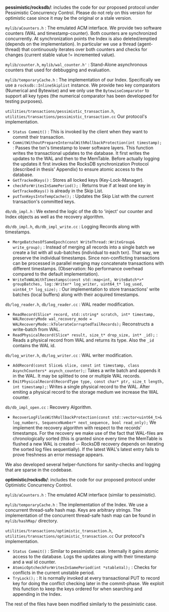 **pessimistic/rocksdb/**: includes the code for our proposed protocol under Pessimistic Concurrency Control. Please do not rely on this version for optimistic case since it may be the original or a stale version.

`mylib/aCounters.h` : The emulated ACM interface. We provide two software
counters (WAL and timestamp-counter). Both counters are synchronized
concurrently. At synchronization points the Index is also deleted/emptied
(depends on the implementation). In particular we use a thread (agent-thread)
that continuously iterates over both counters and checks for changes (current
stable value != incremented value). 

`mylib/counter.h`, `mylib/wal_counter.h'` : Stand-Alone asynchronous counters
that used for debbugging and evaluation.

`mylib/temporaryCache.h` :  The implementation of our Index. Specifically we use a `rocksdb::InlineSkiplist` instance. We provide two key comparators (Numerical and Bytewise) and we only use the `BytewiseComparator` to support all key types (the numerical comparator has been developped for testing purposes).

`utilities/transactions/pessimistic_transaction.h`, `utilities/transactions/pessimistic_transaction.cc` 
Our protocol's implementation.
- `Status Commit()` : This is invoked by the client when they want to commit
  their transaction.
- `CommitWithoutPrepareInternalWithRollbackProtection(int timestamp);` : Passes the txn's timestamp to lower software layers. This function writes the transactional updates to the database. It first writes the updates to the WAL and then to the MemTable. Before actually logging the updates it first invokes the RocksDB synchronization Protocol (described in thesis' Appendix) to ensure atomic access to the database.
- `GetTrackedKeys()` : Stores all locked keys (Key-Lock-Manager).
- `checkForWritesInSamePeriod();` : Returns true if at least one key in `GetTrackedKeys()` is already in the Skip List.
- `putTxnKeysIntoTempCache();` : Updates the Skip List with the current
  transaction's committed keys.

`db/db_impl.h` : We extend the logic of the db to 'inject' our counter and Index objects as well as the recovery algorithm.

`db/db_impl.h`, `db/db_impl_write.cc` : Logging Records along with timestamps.
- `MergeBatchesOfSameEpoch(const WriteThread::WriteGroup& write_group);` : Instead of merging all records into a single batch we create a list with all sub-batches (individual to each txn). That way, we preserve the individual timestamps. Since non-conflicting transactions can be processed in parallel merging may concatenate transactions with different timestamps. (Observation: No performance overhead compared to the default implementation).
- `WriteToWALWithTimestamps(const std::map<int, WriteBatch*>* groupBatches,
                           log::Writer* log_writer, uint64_t* log_used,
                           uint64_t* log_size);` : Our implementation to store transactions' write batches (local buffers) along with their acquired timestamps.

`db/log_reader.h`, `db/log_reader.cc` : WAL reader modification.
- `ReadRecord(Slice* record, std::string* scratch, int* timestamp, WALRecoveryMode wal_recovery_mode = WALRecoveryMode::kTolerateCorruptedTailRecords);` Reconstructs a write-batch from WAL.
- `ReadPhysicalRecord(Slice* result, size_t* drop_size, int* _id);` : Reads a physical record from WAL and returns its type. Also the `_id` contains the WAL id.

`db/log_writer.h`, `db/log_writer.cc` : WAL writer modification.
- `AddRecord(const Slice& slice, const int timestamp, class AsynchCounters* asynch_counter);`: Takes a write batch and appends it in the WAL. It may be splitted to one or multiple WAL records.
- `EmitPhysicalRecord(RecordType type, const char* ptr, size_t length,
                               int timestamp);`: Writes a single physical record to the WAL. After emiting a physical record to the storage medium we increase the WAL counter.


`db/db_impl_open.cc` : Recovery Algorithm.
- `RecoverLogFilesWithRollbackProtection(const std::vector<uint64_t>& log_numbers,
             SequenceNumber* next_sequence, bool read_only);` We implement the recovery algorithm with respect to the records' timestamps. For the recovery we make use of the fact that WAL-files are chronologically sorted (this is granted since every time the MemTable is flushed a new WAL is created -- RocksDB recovery depends on iterating the sorted log files sequentially). If the latest WAL's latest entry fails to prove freshness an error message appears.

We also developed several helper-functions for sanity-checks and logging that
are sparse in the codebase.



**optimistic/rocksdb/**: includes the code for our proposed protocol under Optimistic Concurrency Control. 

`mylib/aCounters.h` : The emulated ACM interface (similar to pessimistic).

`mylib/temporaryCache.h` :  The implementation of the Index. We use a concurrent thread-safe hash map. Keys are arbitrary strings. The implementation of the concurrent thread-safe hash map can be found in `mylib/hashMap/` directory.

`utilities/transactions/optimistic_transaction.h`, `utilities/transactions/optimistic_transaction.cc` 
Our protocol's implementation.
- `Status Commit()` : Similar to pessimistic case. Internally it gains atomic access to the
  database. Logs the updates along with their timestamp and a wal id counter.
- `AtomicOptcheckForWritesInSamePeriod(int *stableVal);` : Checks for conflicts
  in the current unstable period.
- `TryLock();` : It is normally invoked at every transactional PUT to record key for doing the conflict checking later in the commit-phase. We exploit this function to keep the keys ordered for when searching and appending in the Index.

The rest of the files have been modified similarly to the pessimistic case.

